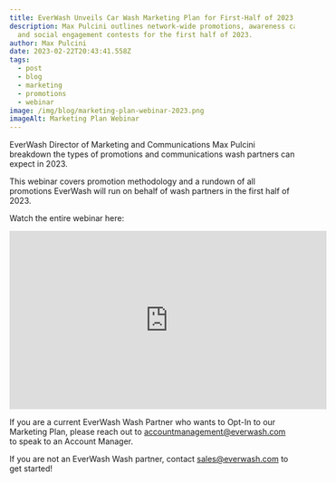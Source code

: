 ```yaml
---
title: EverWash Unveils Car Wash Marketing Plan for First-Half of 2023
description: Max Pulcini outlines network-wide promotions, awareness campaigns,
  and social engagement contests for the first half of 2023.
author: Max Pulcini
date: 2023-02-22T20:43:41.558Z
tags:
  - post
  - blog
  - marketing
  - promotions
  - webinar
image: /img/blog/marketing-plan-webinar-2023.png
imageAlt: Marketing Plan Webinar
---
```

EverWash Director of Marketing and Communications Max Pulcini breakdown the types of promotions and communications wash partners can expect in 2023. 

This webinar covers promotion methodology and a rundown of all promotions EverWash will run on behalf of wash partners in the first half of 2023.

Watch the entire webinar here:

<iframe width="560" height="315" src="https://www.youtube.com/embed/ThXN-G0OQOQ" title="YouTube video player" frameborder="0" allow="accelerometer; autoplay; clipboard-write; encrypted-media; gyroscope; picture-in-picture; web-share" allowfullscreen></iframe>

If you are a current EverWash Wash Partner who wants to Opt-In to our Marketing Plan, please reach out to accountmanagement@everwash.com to speak to an Account Manager.

If you are not an EverWash Wash partner, contact sales@everwash.com to get started!